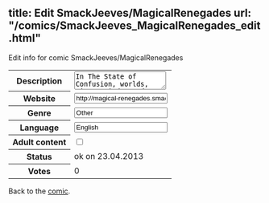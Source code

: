 title: Edit SmackJeeves/MagicalRenegades
url: "/comics/SmackJeeves_MagicalRenegades_edit.html"
---
Edit info for comic SmackJeeves/MagicalRenegades

<form name="comic" action="http://gaepostmail.appengine.com/comic" name="post">
<table class="comicinfo">
<tr>
<th>Description</th><td><textarea name="description">In The State of Confusion, worlds, time periods, and magical girl wannabe heroes collide and cause a revolution after a megalomaniac's time travel scheme leaves everyone stuck in the past! The 'heroes' must fight against the rival magical girl faction over rewriting the turning point of Confusionite history, and to prevent another collapse of the space-time continuum! Genres: Comedy+Drama (mostly comedy, I'm aiming towards 90% comedy 10% drama, and 120% WTF-is-this-I'm-reading?!), Magical Girl/Mahou Shoujo, Metafiction, Steampunk (starting in chapter 3)</textarea></td>
</tr>
<tr>
<th>Website</th><td><input type="text" name="url" value="http://magical-renegades.smackjeeves.com/comics/"/></td>
</tr>
<tr>
<th>Genre</th><td><input type="text" name="genre" value="Other"/></td>
</tr>
<tr>
<th>Language</th><td><input type="text" name="language" value="English"/></td>
</tr>
<tr>
<th>Adult content</th><td><input type="checkbox" name="adult" value="adult" /></td>
</tr>
<tr>
<th>Status</th><td>ok on 23.04.2013</td>
</tr>
<tr>
<th>Votes</th><td>0</div></td>
</tr>
</table>
</form>

Back to the [comic](/comics/SmackJeeves_MagicalRenegades.html).
